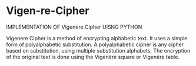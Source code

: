 # Vigen-re-Cipher
IMPLEMENTATION OF Vigenère Cipher UISNG PYTHON

Vigenere Cipher is a method of encrypting alphabetic text. 
It uses a simple form of polyalphabetic substitution. 
A polyalphabetic cipher is any cipher based on substitution, using multiple substitution alphabets.
The encryption of the original text is done using the Vigenère square or Vigenère table.

